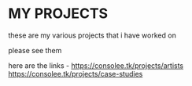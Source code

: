 # MY PROJECTS

these are my various projects that i have worked on

please see them

here are the links -
https://consolee.tk/projects/artists
https://consolee.tk/projects/case-studies
